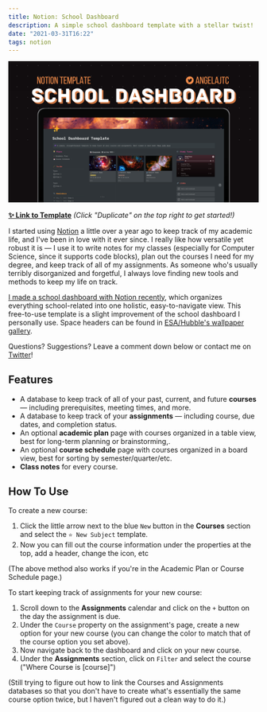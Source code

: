 ```yaml
---
title: Notion: School Dashboard
description: A simple school dashboard template with a stellar twist!
date: "2021-03-31T16:22"
tags: notion
---
```


![cover](cover.png)

[**✨ Link to Template**](https://www.notion.so/School-Dashboard-Template-7c3703592ca54494995773e475ee2599)
*(Click "Duplicate" on the top right to get started!)*

I started using [Notion](https://www.notion.so) a little over a year ago to keep track of my academic life, and I've been in love with it ever since. I really like how versatile yet robust it is — I use it to write notes for my classes (especially for Computer Science, since it supports code blocks), plan out the courses I need for my degree, and keep track of all of my assignments. As someone who's usually terribly disorganized and forgetful, I always love finding new tools and methods to keep my life on track.

[I made a school dashboard with Notion recently](https://twitter.com/angelajtc/status/1361465004277395456), which organizes everything school-related into one holistic, easy-to-navigate view. This free-to-use template is a slight improvement of the school dashboard I personally use. Space headers can be found in [ESA/Hubble's wallpaper gallery](https://esahubble.org/images/archive/wallpapers/).

Questions? Suggestions? Leave a comment down below or contact me on [Twitter](https://twitter.com/angelajtc)!

## Features

- A database to keep track of all of your past, current, and future **courses** — including prerequisites, meeting times, and more.
- A database to keep track of your **assignments** — including course, due dates, and completion status.
- An optional **academic plan** page with courses organized in a table view, best for long-term planning or brainstorming,.
- An optional **course schedule** page with courses organized in a board view, best for sorting by semester/quarter/etc.
- **Class notes** for every course.

## How To Use

To create a new course: 
1. Click the little arrow next to the blue `New` button in the **Courses** section and select the `⭐ New Subject` template. 
2. Now you can fill out the course information under the properties at the top, add a header, change the icon, etc

(The above method also works if you're in the Academic Plan or Course Schedule page.)

To start keeping track of assignments for your new course:
1. Scroll down to the **Assignments** calendar and click on the `+` button on the day the assignment is due. 
2. Under the `Course` property on the assignment's page, create a new option for your new course (you can change the color to match that of the course option you set above).
3. Now navigate back to the dashboard and click on your new course.
4. Under the **Assignments** section, click on `Filter` and select the course ("Where Course is \[course\]")

(Still trying to figure out how to link the Courses and Assignments databases so that you don't have to create what's essentially the same course option twice, but I haven't figured out a clean way to do it.)
